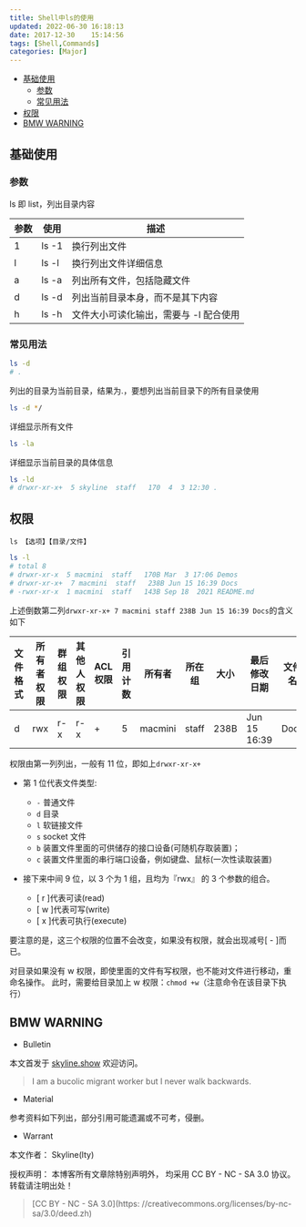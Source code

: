 ```yaml
---
title: Shell中ls的使用
updated: 2022-06-30	16:18:13
date: 2017-12-30	15:14:56
tags: [Shell,Commands]
categories: [Major]
---
```

            
            

<!-- @import "[TOC]" {cmd="toc" depthFrom=1 depthTo=6 orderedList=false} -->

<!-- code_chunk_output -->

  - [基础使用](#基础使用)
    - [参数](#参数)
    - [常见用法](#常见用法)
  - [权限](#权限)
  - [BMW WARNING](#bmw-warning)

<!-- /code_chunk_output -->

## 基础使用

### 参数

ls 即 list，列出目录内容

| 参数 | 使用  | 描述                                   |
| ---- | ----- | -------------------------------------- |
| 1    | ls -1 | 换行列出文件                           |
| l    | ls -l | 换行列出文件详细信息                   |
| a    | ls -a | 列出所有文件，包括隐藏文件             |
| d    | ls -d | 列出当前目录本身，而不是其下内容       |
| h    | ls -h | 文件大小可读化输出，需要与 -l 配合使用 |

### 常见用法
<!--more-->

```sh
ls -d
# .
```

列出的目录为当前目录，结果为.，要想列出当前目录下的所有目录使用

```sh
ls -d */
```

详细显示所有文件

```sh
ls -la
```

详细显示当前目录的具体信息

```sh
ls -ld
# drwxr-xr-x+  5 skyline  staff   170  4  3 12:30 .
```

## 权限

`ls 【选项】【目录/文件】`

```sh
ls -l
# total 8
# drwxr-xr-x  5 macmini  staff   170B Mar  3 17:06 Demos
# drwxr-xr-x+  7 macmini  staff   238B Jun 15 16:39 Docs
# -rwxr-xr-x  1 macmini  staff   143B Sep 18  2021 README.md
```

上述倒数第二列`drwxr-xr-x+ 7 macmini staff 238B Jun 15 16:39 Docs`的含义如下

| 文件格式 | 所有者权限 | 群组权限 | 其他人权限 | ACL 权限 | 引用计数 | 所有者  | 所在组 | 大小 | 最后修改日期 | 文件名 |
| -------- | ---------- | -------- | ---------- | -------- | -------- | ------- | ------ | ---- | ------------ | ------ |
| d        | rwx        | r-x      | r-x        | +        | 5        | macmini | staff  | 238B | Jun 15 16:39 | Docs   |

权限由第一列列出，一般有 11 位，即如上`drwxr-xr-x+`

- 第 1 位代表文件类型:

  - `-` 普通文件
  - `d` 目录
  - `l` 软链接文件
  - `s` socket 文件
  - `b` 装置文件里面的可供储存的接口设备(可随机存取装置)；
  - `c` 装置文件里面的串行端口设备，例如键盘、鼠标(一次性读取装置)

- 接下来中间 9 位，以 3 个为 1 组，且均为『rwx』 的 3 个参数的组合。
  - [ r ]代表可读(read)
  - [ w ]代表可写(write)
  - [ x ]代表可执行(execute)

要注意的是，这三个权限的位置不会改变，如果没有权限，就会出现减号[ - ]而已。

对目录如果没有 w 权限，即使里面的文件有写权限，也不能对文件进行移动，重命名操作。
此时，需要给目录加上 w 权限：`chmod +w`（注意命令在该目录下执行）

## BMW WARNING

- Bulletin

本文首发于 [skyline.show](http://www.skyline.show) 欢迎访问。

> I am a bucolic migrant worker but I never walk backwards.

- Material

参考资料如下列出，部分引用可能遗漏或不可考，侵删。

>

- Warrant

本文作者： Skyline(lty)

授权声明： 本博客所有文章除特别声明外， 均采用 CC BY - NC - SA 3.0 协议。 转载请注明出处！

> [CC BY - NC - SA 3.0](https: //creativecommons.org/licenses/by-nc-sa/3.0/deed.zh)
